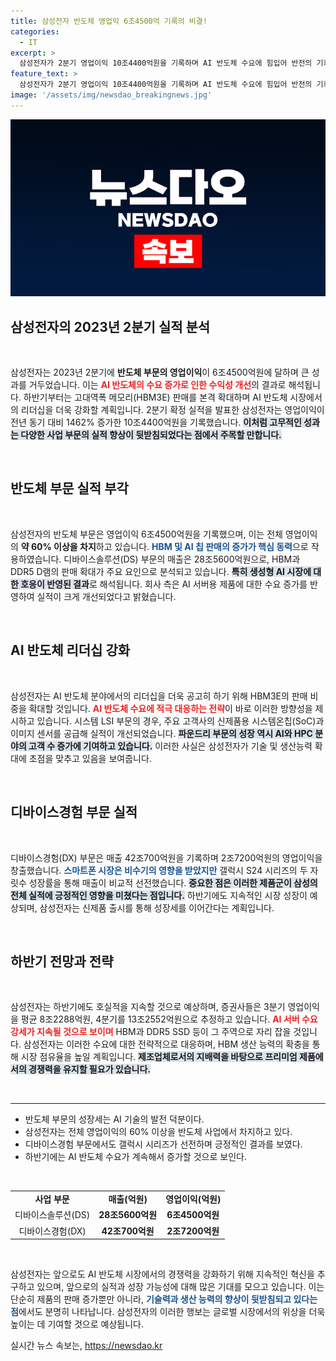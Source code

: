 ```yaml
---
title: 삼성전자 반도체 영업익 6조4500억 기록의 비결!
categories:
  - IT
excerpt: >
  삼성전자가 2분기 영업이익 10조4400억원을 기록하며 AI 반도체 수요에 힘입어 반전의 기회를 맞이했습니다. HBM3E 판매 확대와 고용량 메모리 제품으로 하반기에도 성장을 이어갈 전망입니다! 클릭해서 자세한 내용을 확인하세요!
feature_text: >
  삼성전자가 2분기 영업이익 10조4400억원을 기록하며 AI 반도체 수요에 힘입어 반전의 기회를 맞이했습니다. HBM3E 판매 확대와 고용량 메모리 제품으로 하반기에도 성장을 이어갈 전망입니다! 클릭해서 자세한 내용을 확인하세요!
image: '/assets/img/newsdao_breakingnews.jpg'
---
```


<p><img src="/assets/img/newsdao_breakingnews.jpg" alt="pcversion 속보" /></p>

<h2 data-ke-size="size26">삼성전자의 2023년 2분기 실적 분석</h2>

<p data-ke-size="size16">&nbsp;</p>

<p>삼성전자는 2023년 2분기에 <b>반도체 부문의 영업이익</b>이 6조4500억원에 달하며 큰 성과를 거두었습니다. 이는 <b><span style="color: #ee2323;">AI 반도체의 수요 증가로 인한 수익성 개선</span></b>의 결과로 해석됩니다. 하반기부터는 고대역폭 메모리(HBM3E) 판매를 본격 확대하며 AI 반도체 시장에서의 리더십을 더욱 강화할 계획입니다. 2분기 확정 실적을 발표한 삼성전자는 영업이익이 전년 동기 대비 1462% 증가한 10조4400억원을 기록했습니다. <b><span style="background-color: #21538527;">이처럼 고무적인 성과는 다양한 사업 부문의 실적 향상이 뒷받침되었다는 점에서 주목할 만합니다.</span></b></p>

<p data-ke-size="size16">&nbsp;</p>

<h2 data-ke-size="size26">반도체 부문 실적 부각</h2>

<p data-ke-size="size16">&nbsp;</p>

<p>삼성전자의 반도체 부문은 영업이익 6조4500억원을 기록했으며, 이는 전체 영업이익의 <b>약 60% 이상을 차지</b>하고 있습니다. <b><span style="color: #1a5490;">HBM 및 AI 칩 판매의 증가가 핵심 동력</span></b>으로 작용하였습니다. 디바이스솔루션(DS) 부문의 매출은 28조5600억원으로, HBM과 DDR5 D램의 판매 확대가 주요 요인으로 분석되고 있습니다. <b><span style="background-color: #21538527;">특히 생성형 AI 시장에 대한 호응이 반영된 결과</span></b>로 해석됩니다. 회사 측은 AI 서버용 제품에 대한 수요 증가를 반영하여 실적이 크게 개선되었다고 밝혔습니다.</p>

<p data-ke-size="size16">&nbsp;</p>

<h2 data-ke-size="size26">AI 반도체 리더십 강화</h2>

<p data-ke-size="size16">&nbsp;</p>

<p>삼성전자는 AI 반도체 분야에서의 리더십을 더욱 공고히 하기 위해 HBM3E의 판매 비중을 확대할 것입니다. <b><span style="color: #ee2323;">AI 반도체 수요에 적극 대응하는 전략</span></b>이 바로 이러한 방향성을 제시하고 있습니다. 시스템 LSI 부문의 경우, 주요 고객사의 신제품용 시스템온칩(SoC)과 이미지 센서를 공급해 실적이 개선되었습니다. <b><span style="background-color: #21538527;">파운드리 부문의 성장 역시 AI와 HPC 분야의 고객 수 증가에 기여하고 있습니다.</span></b> 이러한 사실은 삼성전자가 기술 및 생산능력 확대에 초점을 맞추고 있음을 보여줍니다.</p>

<p data-ke-size="size16">&nbsp;</p>

<h2 data-ke-size="size26">디바이스경험 부문 실적</h2>

<p data-ke-size="size16">&nbsp;</p>

<p>디바이스경험(DX) 부문은 매출 42조700억원을 기록하며 2조7200억원의 영업이익을 창출했습니다. <b><span style="color: #1a5490;">스마트폰 시장은 비수기의 영향을 받았지만</span></b> 갤럭시 S24 시리즈의 두 자릿수 성장률을 통해 매출이 비교적 선전했습니다. <b><span style="background-color: #21538527;">중요한 점은 이러한 제품군이 삼성의 전체 실적에 긍정적인 영향을 미쳤다는 점입니다.</span></b> 하반기에도 지속적인 시장 성장이 예상되며, 삼성전자는 신제품 출시를 통해 성장세를 이어간다는 계획입니다.</p>

<p data-ke-size="size16">&nbsp;</p>

<h2 data-ke-size="size26">하반기 전망과 전략</h2>

<p data-ke-size="size16">&nbsp;</p>

<p>삼성전자는 하반기에도 호실적을 지속할 것으로 예상하며, 증권사들은 3분기 영업이익을 평균 8조2288억원, 4분기를 13조2552억원으로 추정하고 있습니다. <b><span style="color: #ee2323;">AI 서버 수요 강세가 지속될 것으로 보이며</span></b> HBM과 DDR5 SSD 등이 그 주역으로 자리 잡을 것입니다. 삼성전자는 이러한 수요에 대한 전략적으로 대응하며, HBM 생산 능력의 확충을 통해 시장 점유율을 높일 계획입니다. <b><span style="background-color: #21538527;">제조업체로서의 지배력을 바탕으로 프리미엄 제품에서의 경쟁력을 유지할 필요가 있습니다.</span></b></p>

<p data-ke-size="size16">&nbsp;</p>

<hr>

<ul>
  <li>반도체 부문의 성장세는 AI 기술의 발전 덕분이다.</li>
  <li>삼성전자는 전체 영업이익의 60% 이상을 반도체 사업에서 차지하고 있다.</li>
  <li>디바이스경험 부문에서도 갤럭시 시리즈가 선전하며 긍정적인 결과를 보였다.</li>
  <li>하반기에는 AI 반도체 수요가 계속해서 증가할 것으로 보인다.</li>
</ul>

<p data-ke-size="size16">&nbsp;</p>

<table>
  <tr>
    <td style="text-align: center; height: 17px;"><b>사업 부문</b></td>
    <td style="text-align: center; height: 17px;"><b>매출(억원)</b></td>
    <td style="text-align: center; height: 17px;"><b>영업이익(억원)</b></td>
  </tr>
  <tr>
    <td style="text-align: center; height: 17px;">디바이스솔루션(DS)</td>
    <td style="text-align: center; height: 17px;"><b>28조5600억원</b></td>
    <td style="text-align: center; height: 17px;"><b>6조4500억원</b></td>
  </tr>
  <tr>
    <td style="text-align: center; height: 17px;">디바이스경험(DX)</td>
    <td style="text-align: center; height: 17px;"><b>42조700억원</b></td>
    <td style="text-align: center; height: 17px;"><b>2조7200억원</b></td>
  </tr>
</table>

<p data-ke-size="size16">&nbsp;</p>

<p>삼성전자는 앞으로도 AI 반도체 시장에서의 경쟁력을 강화하기 위해 지속적인 혁신을 추구하고 있으며, 앞으로의 실적과 성장 가능성에 대해 많은 기대를 모으고 있습니다. 이는 단순히 제품의 판매 증가뿐만 아니라, <b><span style="color: #1a5490;">기술력과 생산 능력의 향상이 뒷받침되고 있다는 점</span></b>에서도 분명히 나타납니다. 삼성전자의 이러한 행보는 글로벌 시장에서의 위상을 더욱 높이는 데 기여할 것으로 예상됩니다.</p>
실시간 뉴스 속보는, <a href="https://newsdao.kr" rel="dofollow">https://newsdao.kr</a>


